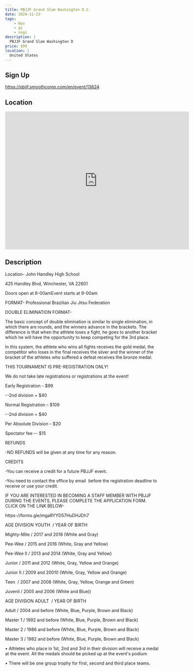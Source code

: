 ```yaml
---
title: PBJJF Grand Slam Washington D.C.
date: 2024-11-23
tags:
    - Nov
    - gi 
    - nogi 
description: |
  PBJJF Grand Slam Washington D
price: $99
location: |
  United States
---
```

## Sign Up
https://pbjjf.smoothcomp.com/en/event/13624

## Location
<iframe src="https://www.google.com/maps/embed?pb=!1m18!1m12!1m3!1d12345.6789!2d0.0000000!3d0.0000000!2m3!1f0!2f0!3f0!3m2!1i1024!2i768!4f13.1!3m3!1m2!1s0x0%3A0x0!2z0.0000000!5e0!3m2!1sen!2sus!4v1234567890" width="600" height="450" style="border:0;" allowfullscreen="" loading="lazy"></iframe>

## Description
Location- John Handley High School


425 Handley Blvd, Winchester, VA 22601


Doors open at 8-00amEvent starts at 9-00am


FORMAT- Professional Brazilian Jiu Jitsu Federation 


DOUBLE ELIMINATION FORMAT-


The basic concept of double elimination is similar to single elimination, in which there are rounds, and the winners advance in the brackets. The difference is that when the athlete loses a fight, he goes to another bracket which he will have the opportunity to keep competing for the 3rd place.


In this system, the athlete who wins all fights receives the gold medal, the competitor who loses in the final receives the silver and the winner of the bracket of the athletes who suffered a defeat receives the bronze medal.


THIS TOURNAMENT IS PRE-REGISTRATION ONLY!


We do not take late registrations or registrations at the event!


Early Registration - $99


--2nd division + $40


Normal Registration – $109


--2nd division + $40


Per Absolute Division – $20


Spectator fee -- $15


REFUNDS


-NO REFUNDS will be given at any time for any reason.


CREDITS


-You can receive a credit for a future PBJJF event.


-You need to contact the office by email  before the registration deadline to receive or use your credit.


IF YOU ARE INTERESTED IN BECOMING A STAFF MEMBER WITH PBJJF DURING THE EVENTS, PLEASE COMPLETE THE APPLICATION FORM. CLICK ON THE LINK BELOW-


https-//forms.gle/mgaRYYD57HuDHJDh7


AGE DIVISION YOUTH  / YEAR OF BIRTH 


Mighty-Mite / 2017 and 2018 (White and Gray)


Pee-Wee / 2015 and 2016 (White, Gray and Yellow)


Pee-Wee II / 2013 and 2014 (White, Gray and Yellow)


Junior / 2011 and 2012 (White, Gray, Yellow and Orange)


Junior II / 2009 and 20010 (White, Gray, Yellow and Orange)


Teen  / 2007 and 2008 (White, Gray, Yellow, Orange and Green)


Juvenil / 2005 and 2006 (White and Blue))


AGE DIVISION ADULT  / YEAR OF BIRTH


Adult / 2004 and before (White, Blue, Purple, Brown and Black)


Master 1 / 1992 and before (White, Blue, Purple, Brown and Black)


Master 2 / 1986 and before (White, Blue, Purple, Brown and Black)


Master 3 / 1982 and before (White, Blue, Purple, Brown and Black)


• Athletes who place in 1st, 2nd and 3rd in their division will receive a medal at the event. All the medals should be picked up at the event's podium


• There will be one group trophy for first, second and third place teams.
